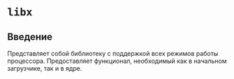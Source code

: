 # `libx`

## Введение

Представляет собой библиотеку с поддержкой всех режимов работы процессора. Предоставляет функционал, необходимый как в
начальном загрузчике, так и в ядре.
